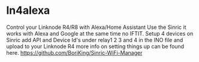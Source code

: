 # ln4alexa
Control your Linknode R4/R8 with Alexa/Home Assistant
Use the Sinric it works with Alexa and Google at the same time no IFTIT.
Setup 4 devices on Sinric add API and Device Id's under relay1 2 3 and 4 in the INO file and upload to your Linknode R4
more info on setting things up can be found here. https://github.com/BoriKing/Sinric-WiFi-Manager
